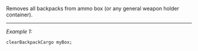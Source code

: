 Removes all backpacks from ammo box (or any general weapon holder container).


---
*Example 1:*
```sqf
clearBackpackCargo myBox;
```